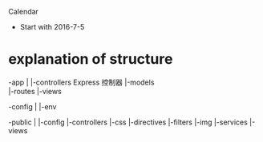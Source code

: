 Calendar

- Start with  2016-7-5

 # explanation of structure

-app
|
|-controllers   Express 控制器
|-models  
|-routes
|-views

-config
|
|-env  


-public
|
|-config
|-controllers
|-css
|-directives
|-filters
|-img
|-services
|-views
